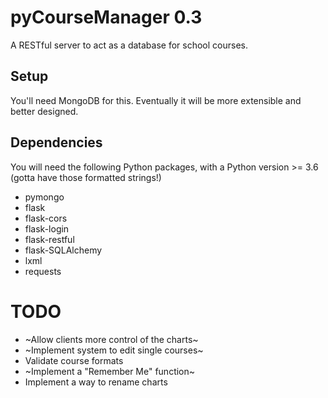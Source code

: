# pyCourseManager 0.3
A RESTful server to act as a database for school courses.

## Setup
You'll need MongoDB for this. Eventually it will be more extensible and better designed.

## Dependencies
You will need the following Python packages, with a Python version >= 3.6 (gotta have those formatted strings!)
- pymongo
- flask
- flask-cors
- flask-login
- flask-restful
- flask-SQLAlchemy
- lxml
- requests

# TODO
- ~Allow clients more control of the charts~
- ~Implement system to edit single courses~
- Validate course formats
- ~Implement a "Remember Me" function~
- Implement a way to rename charts
